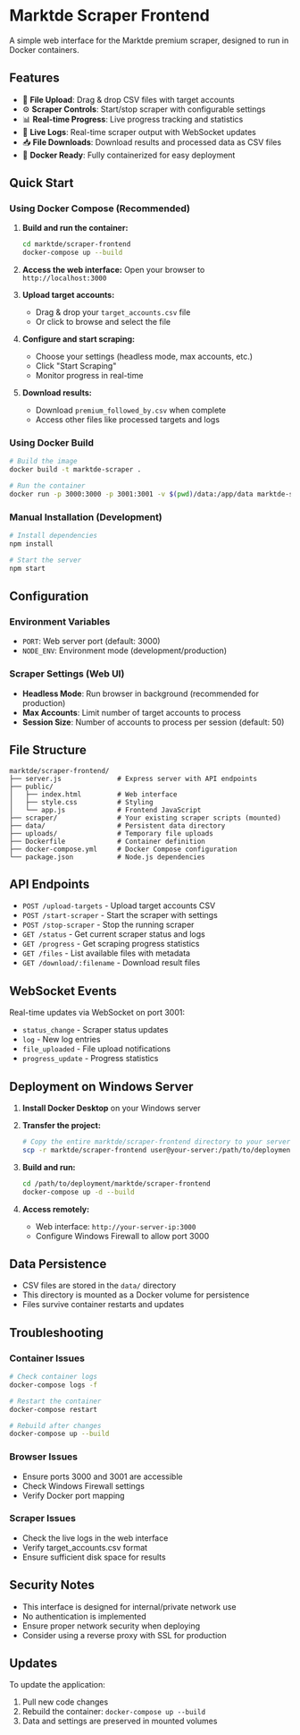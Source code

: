 # Marktde Scraper Frontend

A simple web interface for the Marktde premium scraper, designed to run in Docker containers.

## Features

- 📁 **File Upload**: Drag & drop CSV files with target accounts
- ⚙️ **Scraper Controls**: Start/stop scraper with configurable settings
- 📊 **Real-time Progress**: Live progress tracking and statistics
- 📝 **Live Logs**: Real-time scraper output with WebSocket updates
- 📥 **File Downloads**: Download results and processed data as CSV files
- 🐳 **Docker Ready**: Fully containerized for easy deployment

## Quick Start

### Using Docker Compose (Recommended)

1. **Build and run the container:**
   ```bash
   cd marktde/scraper-frontend
   docker-compose up --build
   ```

2. **Access the web interface:**
   Open your browser to `http://localhost:3000`

3. **Upload target accounts:**
   - Drag & drop your `target_accounts.csv` file
   - Or click to browse and select the file

4. **Configure and start scraping:**
   - Choose your settings (headless mode, max accounts, etc.)
   - Click "Start Scraping"
   - Monitor progress in real-time

5. **Download results:**
   - Download `premium_followed_by.csv` when complete
   - Access other files like processed targets and logs

### Using Docker Build

```bash
# Build the image
docker build -t marktde-scraper .

# Run the container
docker run -p 3000:3000 -p 3001:3001 -v $(pwd)/data:/app/data marktde-scraper
```

### Manual Installation (Development)

```bash
# Install dependencies
npm install

# Start the server
npm start
```

## Configuration

### Environment Variables

- `PORT`: Web server port (default: 3000)
- `NODE_ENV`: Environment mode (development/production)

### Scraper Settings (Web UI)

- **Headless Mode**: Run browser in background (recommended for production)
- **Max Accounts**: Limit number of target accounts to process
- **Session Size**: Number of accounts to process per session (default: 50)

## File Structure

```
marktde/scraper-frontend/
├── server.js              # Express server with API endpoints
├── public/
│   ├── index.html         # Web interface
│   ├── style.css          # Styling
│   └── app.js             # Frontend JavaScript
├── scraper/               # Your existing scraper scripts (mounted)
├── data/                  # Persistent data directory
├── uploads/               # Temporary file uploads
├── Dockerfile             # Container definition
├── docker-compose.yml     # Docker Compose configuration
└── package.json           # Node.js dependencies
```

## API Endpoints

- `POST /upload-targets` - Upload target accounts CSV
- `POST /start-scraper` - Start the scraper with settings
- `POST /stop-scraper` - Stop the running scraper
- `GET /status` - Get current scraper status and logs
- `GET /progress` - Get scraping progress statistics
- `GET /files` - List available files with metadata
- `GET /download/:filename` - Download result files

## WebSocket Events

Real-time updates via WebSocket on port 3001:

- `status_change` - Scraper status updates
- `log` - New log entries
- `file_uploaded` - File upload notifications
- `progress_update` - Progress statistics

## Deployment on Windows Server

1. **Install Docker Desktop** on your Windows server

2. **Transfer the project:**
   ```bash
   # Copy the entire marktde/scraper-frontend directory to your server
   scp -r marktde/scraper-frontend user@your-server:/path/to/deployment/
   ```

3. **Build and run:**
   ```bash
   cd /path/to/deployment/marktde/scraper-frontend
   docker-compose up -d --build
   ```

4. **Access remotely:**
   - Web interface: `http://your-server-ip:3000`
   - Configure Windows Firewall to allow port 3000

## Data Persistence

- CSV files are stored in the `data/` directory
- This directory is mounted as a Docker volume for persistence
- Files survive container restarts and updates

## Troubleshooting

### Container Issues
```bash
# Check container logs
docker-compose logs -f

# Restart the container
docker-compose restart

# Rebuild after changes
docker-compose up --build
```

### Browser Issues
- Ensure ports 3000 and 3001 are accessible
- Check Windows Firewall settings
- Verify Docker port mapping

### Scraper Issues
- Check the live logs in the web interface
- Verify target_accounts.csv format
- Ensure sufficient disk space for results

## Security Notes

- This interface is designed for internal/private network use
- No authentication is implemented
- Ensure proper network security when deploying
- Consider using a reverse proxy with SSL for production

## Updates

To update the application:

1. Pull new code changes
2. Rebuild the container: `docker-compose up --build`
3. Data and settings are preserved in mounted volumes